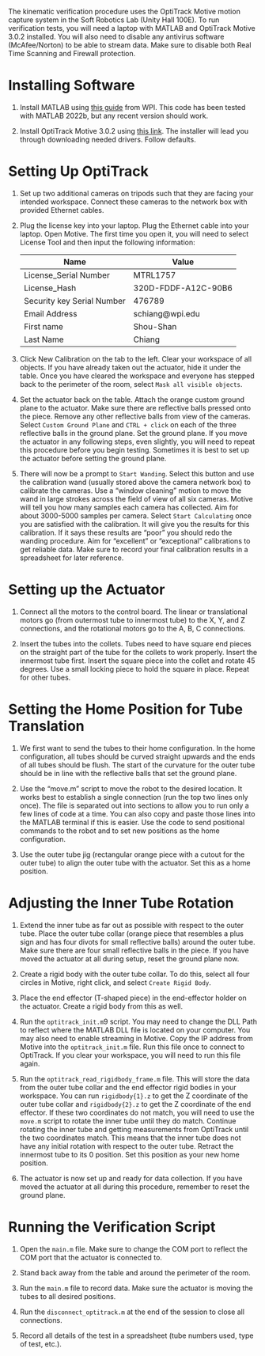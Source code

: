 The kinematic verification procedure uses the OptiTrack Motive motion capture system in the Soft Robotics Lab (Unity Hall 100E). To run verification tests, you will need a laptop with MATLAB and OptiTrack Motive 3.0.2 installed. You will also need to disable any antivirus software (McAfee/Norton) to be able to stream data. Make sure to disable both Real Time Scanning and Firewall protection. 


# Installing Software

1. Install MATLAB using [this guide](https://hub.wpi.edu/article/805/matlab-install-guide) from WPI. This code has been tested with MATLAB 2022b, but any recent version should work.

2. Install OptiTrack Motive 3.0.2 using [this link](https://optitrack.com/support/downloads/motive.html). The installer will lead you through downloading needed drivers. Follow defaults.

# Setting Up OptiTrack

<ol>
  <li>
    <p>Set up two additional cameras on tripods such that they are facing your intended workspace. Connect these cameras to the network box with provided Ethernet cables.</p>
  </li>
  <li>
    <p>Plug the license key into your laptop. Plug the Ethernet cable into your laptop. Open Motive.
The first time you open it, you will need to select License Tool and then input the following information:</p>
    <table>
    <thead>
    <tr>
        <th>Name</th>
        <th>Value</th>
    </tr>
    </thead>
    <tbody>
    <tr>
        <td>License_Serial Number</td>
        <td>MTRL1757</td>
    </tr>
    <tr>
        <td>License_Hash</td>
        <td>320D-FDDF-A12C-90B6</td>
    </tr>
    <tr>
        <td>Security key Serial Number</td>
        <td>476789</td>
    </tr>
    <tr>
        <td>Email Address</td>
        <td>schiang@wpi.edu</td>
    </tr>
    <tr>
        <td>First name</td>
        <td>Shou-Shan</td>
    </tr>
    <tr>
        <td>Last Name</td>
        <td>Chiang</td>
    </tr>
    </tbody>
    </table>
  </li>
  <li>
    <p>Click New Calibration on the tab to the left. Clear your workspace of all objects. If you have already taken out the actuator, hide it under the table. Once you have cleared the workspace and everyone has stepped back to the perimeter of the room, select <code class="language-plaintext highlighter-rouge">Mask all visible objects</code>.</p>
  </li>
  <li>
    <p>Set the actuator back on the table. Attach the orange custom ground plane to the actuator. Make sure there are reflective balls pressed onto the piece. Remove any other reflective balls from view of the cameras. Select <code class="language-plaintext highlighter-rouge">Custom Ground Plane</code> and <code class="language-plaintext highlighter-rouge">CTRL + click</code> on each of the three reflective balls in the ground plane. Set the ground plane. If you move the actuator in any following steps, even slightly, you will need to repeat this procedure before you begin testing. Sometimes it is best to set up the actuator before setting the ground plane.</p>
  </li>
  <li>
    <p>There will now be a prompt to <code class="language-plaintext highlighter-rouge">Start Wanding</code>. Select this button and use the calibration wand (usually stored above the camera network box) to calibrate the cameras. Use a “window cleaning” motion to move the wand in large strokes across the field of view of all six cameras. Motive will tell you how many samples each camera has collected. Aim for about 3000-5000 samples per camera. Select <code class="language-plaintext highlighter-rouge">Start Calculating</code> once you are satisfied with the calibration. It will give you the results for this calibration. If it says these results are “poor” you should redo the wanding procedure. Aim for “excellent” or “exceptional” calibrations to get reliable data. Make sure to record your final calibration results in a spreadsheet for later reference.</p>
  </li>
</ol>

# Setting up the Actuator

1. Connect all the motors to the control board. The linear or translational motors go (from outermost tube to innermost tube) to the X, Y, and Z connections, and the rotational motors go to the A, B, C connections. 

2. Insert the tubes into the collets. Tubes need to have square end pieces on the straight part of the tube for the collets to work properly. Insert the innermost tube first. Insert the square piece into the collet and rotate 45 degrees. Use a small locking piece to hold the square in place. Repeat for other tubes. 

# Setting the Home Position for Tube Translation

1. We first want to send the tubes to their home configuration. In the home configuration, all tubes should be curved straight upwards and the ends of all tubes should be flush. The start of the curvature for the outer tube should be in line with the reflective balls that set the ground plane. 

2. Use the “move.m” script to move the robot to the desired location. It works best to establish a single connection (run the top two lines only once). The file is separated out into sections to allow you to run only a few lines of code at a time. You can also copy and paste those lines into the MATLAB terminal if this is easier. Use the code to send positional commands to the robot and to set new positions as the home configuration. 

3. Use the outer tube jig (rectangular orange piece with a cutout for the outer tube) to align the outer tube with the actuator. Set this as a home position. 

# Adjusting the Inner Tube Rotation

1. Extend the inner tube as far out as possible with respect to the outer tube. Place the outer tube collar (orange piece that resembles a plus sign and has four divots for small reflective balls) around the outer tube. Make sure there are four small reflective balls in the piece. If you have moved the actuator at all during setup, reset the ground plane now. 

2. Create a rigid body with the outer tube collar. To do this, select all four circles in Motive, right click, and select `Create Rigid Body`. 

3. Place the end effector (T-shaped piece) in the end-effector holder on the actuator.  Create a rigid body from this as well.  

4. Run the `optitrack_init.m`9 script. You may need to change the DLL Path to reflect where the MATLAB DLL file is located on your computer. You may also need to enable streaming in Motive. Copy the IP address from Motive into the `optitrack_init.m` file. Run this file once to connect to OptiTrack. If you clear your workspace, you will need to run this file again. 

5. Run the `optitrack_read_rigidbody_frame.m` file. This will store the data from the outer tube collar and the end effector rigid bodies in your workspace. You can run `rigidbody{1}.z` to get the Z coordinate of the outer tube collar and `rigidbody{2}.z` to get the Z coordinate of the end effector. If these two coordinates do not match, you will need to use the `move.m` script to rotate the inner tube until they do match. Continue rotating the inner tube and getting measurements from OptiTrack until the two coordinates match. This means that the inner tube does not have any initial rotation with respect to the outer tube. Retract the innermost tube to its 0 position. Set this position as your new home position. 

6. The actuator is now set up and ready for data collection. If you have moved the actuator at all during this procedure, remember to reset the ground plane.

# Running the Verification Script

1. Open the `main.m` file. Make sure to change the COM port to reflect the COM port that the actuator is connected to. 

2. Stand back away from the table and around the perimeter of the room. 

3. Run the `main.m` file to record data. Make sure the actuator is moving the tubes to all desired positions. 

4. Run the `disconnect_optitrack.m` at the end of the session to close all connections.

5. Record all details of the test in a spreadsheet (tube numbers used, type of test, etc.).
